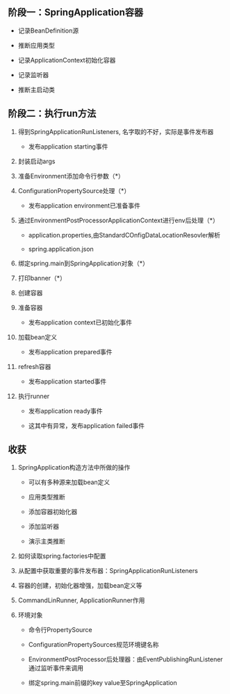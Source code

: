 ## 阶段一：SpringApplication容器

- 记录BeanDefinition源

- 推断应用类型

- 记录ApplicationContext初始化容器

- 记录监听器

- 推断主启动类

## 阶段二：执行run方法

1. 得到SpringApplicationRunListeners, 名字取的不好，实际是事件发布器
   
   - 发布application starting事件

2. 封装启动args

3. 准备Environment添加命令行参数（*）

4. ConfigurationPropertySource处理（*）
   
   - 发布application environment已准备事件

5. 通过EnvironmentPostProcessorApplicationContext进行env后处理（*）
   
   - application.properties,由StandardCOnfigDataLocationResovler解析
   
   - spring.application.json

6. 绑定spring.main到SpringApplication对象（*）

7. 打印banner（*）

8. 创建容器

9. 准备容器
   
   - 发布application context已初始化事件

10. 加载bean定义
    
    - 发布application prepared事件

11. refresh容器
    
    - 发布application started事件

12. 执行runner
    
    - 发布application ready事件
    
    - 这其中有异常，发布application failed事件

## 收获

1. SpringApplication构造方法中所做的操作
   
   - 可以有多种源来加载bean定义
   
   - 应用类型推断
   
   - 添加容器初始化器
   
   - 添加监听器
   
   - 演示主类推断

2. 如何读取spring.factories中配置

3. 从配置中获取重要的事件发布器：SpringApplicationRunListeners

4. 容器的创建，初始化器增强，加载bean定义等

5. CommandLinRunner, ApplicationRunner作用

6. 环境对象
   
   - 命令行PropertySource
   
   - ConfigurationPropertySources规范环境键名称
   
   - EnvironmentPostProcessor后处理器：由EventPublishingRunListener通过监听事件来调用
   
   - 绑定spring.main前缀的key value至SpringApplication
